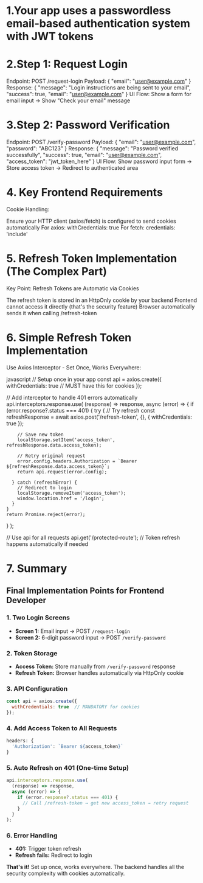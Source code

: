 # 1.Your app uses a passwordless email-based authentication system with JWT tokens

# 2.Step 1: Request Login

Endpoint: POST /request-login
Payload: { "email": "user@example.com" }
Response: { "message": "Login instructions are being sent to your email", "success": true, "email": "user@example.com" }
UI Flow: Show a form for email input → Show "Check your email" message

# 3.Step 2: Password Verification

Endpoint: POST /verify-password
Payload: { "email": "user@example.com", "password": "ABC123" }
Response: { "message": "Password verified successfully", "success": true, "email": "user@example.com", "access_token": "jwt_token_here" }
UI Flow: Show password input form → Store access token → Redirect to authenticated area

# 4. Key Frontend Requirements

Cookie Handling:

Ensure your HTTP client (axios/fetch) is configured to send cookies automatically
For axios: withCredentials: true
For fetch: credentials: 'include'

# 5. Refresh Token Implementation (The Complex Part)

Key Point: Refresh Tokens are Automatic via Cookies

The refresh token is stored in an HttpOnly cookie by your backend
Frontend cannot access it directly (that's the security feature)
Browser automatically sends it when calling /refresh-token

# 6. Simple Refresh Token Implementation

Use Axios Interceptor - Set Once, Works Everywhere:

javascript
// Setup once in your app
const api = axios.create({
  withCredentials: true  // MUST have this for cookies
});

// Add interceptor to handle 401 errors automatically
api.interceptors.response.use(
  (response) => response,
  async (error) => {
    if (error.response?.status === 401) {
      try {
        // Try refresh
        const refreshResponse = await axios.post('/refresh-token', {}, {
          withCredentials: true
        });
        
        // Save new token
        localStorage.setItem('access_token', refreshResponse.data.access_token);
        
        // Retry original request
        error.config.headers.Authorization = `Bearer ${refreshResponse.data.access_token}`;
        return api.request(error.config);
        
      } catch (refreshError) {
        // Redirect to login
        localStorage.removeItem('access_token');
        window.location.href = '/login';
      }
    }
    return Promise.reject(error);
  }
);

// Use api for all requests
api.get('/protected-route'); // Token refresh happens automatically if needed

# 7. Summary

## Final Implementation Points for Frontend Developer

### 1. **Two Login Screens**
- **Screen 1:** Email input → POST `/request-login`
- **Screen 2:** 6-digit password input → POST `/verify-password`

### 2. **Token Storage**
- **Access Token:** Store manually from `/verify-password` response
- **Refresh Token:** Browser handles automatically via HttpOnly cookie

### 3. **API Configuration**
```javascript
const api = axios.create({
  withCredentials: true  // MANDATORY for cookies
});
```

### 4. **Add Access Token to All Requests**
```javascript
headers: {
  'Authorization': `Bearer ${access_token}`
}
```

### 5. **Auto Refresh on 401 (One-time Setup)**
```javascript
api.interceptors.response.use(
  (response) => response,
  async (error) => {
    if (error.response?.status === 401) {
      // Call /refresh-token → get new access_token → retry request
    }
  }
);
```

### 6. **Error Handling**
- **401:** Trigger token refresh
- **Refresh fails:** Redirect to login

**That's it!** Set up once, works everywhere. The backend handles all the security complexity with cookies automatically.
